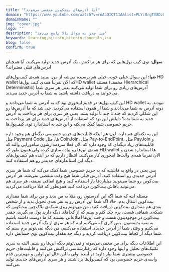 ```yaml
---
title: "آیا آدرس‌های بیتکوین منقضی می‌شوند؟"
domain: "https://www.youtube.com/watch?v=rnAbQIQT11A&list=PLYc8rgTV8DzC29873Qt1kzvgZGHNxce7_&index=2"
domainName: ""
img: "cover.jpg"
logo: ""
description: "ضیا صدر به سوال بالا پاسخ می‌دهد"
keywords: learning,bitcoin,bitcoin-concepts,zia
blog: false
confirm: true
---
```


**سوال:** توی کیف پول‌هایی که برای هر تراکنش، یک آدرس جدید تولید می‌کنند، آیا همچنان آدرس‌های قبلی معتبراند؟

**ضیا:** این سوال خیلی خوبه. خیلی هم پرسیده می‌شه از من. ببینید همه‌ی کیف‌پول‌های HD wallet که الان تقریبا همه‌ی کیف پول‌هاHD wallet هستند (مخفف Hierarchical Deterministic) آدرس‌های زیادی رو برای شما تولید می‌کنند یعنی هر سری شما می‌خوایند یه دریافت داشته باشید به شما یه آدرس جدید می‌دند.

این کیف پول‌ها در قدیم اینجوری بود که یه آدرس به شما می‌دادند و HD wallet نبودند. یه دونه آدرس به شما می‌دادند و شما از همون استفاده می‌کردید. چی شد که ما آدرس‌ها رو این شکلی کردیم که چند تا چند تا تولید بشه، یعنی هر سری برای هر پرداخت یه آدرس جدید به شما بده؟ دلیلش این بود که استفاده از آدرس‌های جدید برای هر پرداخت به حریم خصوصی شما کمک می‌کنه و این شد یه استاندارد توی کیف‌پول‌ها.

این یه نکته‌ای هم داره، اون هم اینکه قابلیت‌های حریم خصوصی دیگه‌ای هم وجود داره مثل Payment Code ها، مثل CoinJoin، مثل Pay-to-EndPoint، مثل PayJoin و قابلیت‌های زیاد دیگه‌ای که وجود داره که الان فعلا سردمدارشون سامورایی والته که همه‌ی این‌ها رو پیاده سازی کرده ولی همون طور که HD wallet ها استاندارد شدن و الان تقریبا همه‌ی والت‌ها اینجوری کار می‌کنند، انتظار داریم که در آینده هم کیف‌پول‌های دیگه این استاندارهای جدیدتر رو هم استفاده کنند.

پس یعنی در واقع یه قابلیتیه که به حریم خصوصی شما کمک می‌کنه که شما هر سری آدرس جدیدی رو استفاده کنید. آدرس قبلی شما هیچ وقت منقصی نمی‌شه. هر آدرس بیت‌کوین رو شما می‌تونید میلیاردها بار استفاده کنید و هیچ اتفاقی نمیفته، هر سری هم می‌تونید باهاش بیت‌کوین دریافت کنید همونطور که قبلا دریافت می‌کردید.

مسئله اینه که شما اگه این آدرستون رو، مثلا به من بدید و من برای شما مقداری بیت‌کوین انتقال بدم، حالا اگه شما این آدرس رو به نفر بعدی تحویل بدید و از شخص بعدی هم مقداری بیت‌کوین دریافت کنید، من می‌تونم روی شبکه‌ی بلاک‌چین بیت‌کوین که شبکه‌ی شفافی هست، برم چک کنم و ببینم که از کجاهای دیگه دارید پول می‌گیرید، چقدر بیت‌کوین در موجودیتون هست و خب این‌ها اطلاعاتی نیستند که ما دوست داشته باشیم به بقیه بدیمشون. پس کاری که می‌کنیم اینه که هر سری از یک آدرس جدید استفاده می‌کنیم و وقتی شما از آدرس جدیدی استفاده می‌کنیم، من دیگه نمی‌تونم برم ببینم که شما دیگه از کجاها بیت‌کوین دریافت کردید و دیگه چه مقدار بیت‌کوین توی حسابش داره.

این اطلاعات دیگه برای من مخفی می‌مونه و نمی‌تونم دیگه این‌ها رو ببینم. البته یه سری تکنیک‌های تحلیل و اینها وجود داره که رفتارشناسی تراکنش می‌کنند و قابلیت‌های حریم خصوصی بیشتری شما نیاز دارید در آینده. ولی با این حال این اولین و مهم‌ترین قدم واسه‌ی حریم خصوصی بود که کیف‌پول‌ها برداشتند و هر سری آدرس‌های جدیدی تولید می‌کنند.

